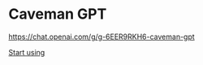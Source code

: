 # Caveman GPT

https://chat.openai.com/g/g-6EER9RKH6-caveman-gpt

[Start using](https://chat.openai.com/g/g-6EER9RKH6)